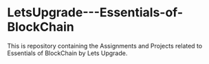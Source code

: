 # LetsUpgrade---Essentials-of-BlockChain
This is repository containing the Assignments and Projects related to Essentials of BlockChain by Lets Upgrade.
